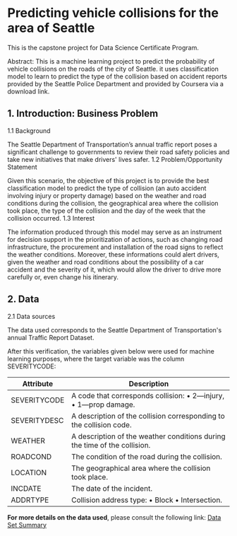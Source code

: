 





# Predicting vehicle collisions for the area of Seattle 

This is the capstone project for Data Science Certificate Program.

Abstract: This is a machine learning project to predict the probability of vehicle collisions on the roads of the city of Seattle. it uses classification model to learn to predict the type of the collision based on accident reports provided by the Seattle Police Department and provided by Coursera via a download link.

## 1. Introduction: Business Problem 
1.1 Background

The Seattle Department of Transportation’s annual traffic report poses a significant challenge to governments to review their road safety policies and take new initiatives that make drivers' lives safer.
1.2 Problem/Opportunity Statement

Given this scenario, the objective of this project is to provide the best classification model to predict the type of collision (an auto accident involving injury or property damage) based on the weather and road conditions during the collision, the geographical area where the collision took place, the type of the collision and the day of the week that the collision occurred.
1.3 Interest

The information produced through this model may serve as an instrument for decision support in the prioritization of actions, such as changing road infrastructure, the procurement and installation of the road signs to reflect the weather conditions. Moreover, these informations could alert drivers, given the weather and road conditions about the possibility of a car accident and the severity of it, which would allow the driver to drive more carefully or, even change his itinerary.

## 2. Data 
2.1 Data sources

The data used corresponds to the Seattle Department of Transportation's annual Traffic Report Dataset.

After this verification, the variables given below were used for machine learning purposes, where the target variable was the column SEVERITYCODE:

| Attribute    | Description                                                                  |
| ------------ | ---------------------------------------------------------------------------- | 
| SEVERITYCODE | A code that corresponds collision: • 2—injury, • 1—prop damage.              |
| SEVERITYDESC | A description of the collision corresponding to the collision code.          |
| WEATHER      | A description of the weather conditions during the time of the collision.    |
| ROADCOND     | The condition of the road during the collision.                              |
| LOCATION     | The geographical area where the collision took place.                        |
| INCDATE      | The date of the incident.                                                    |
| ADDRTYPE     | Collision address type: • Block • Intersection.                              |

__For more details on the data used__, please consult the following link: [Data Set Summary](https://www.seattle.gov/Documents/Departments/SDOT/GIS/Collisions_OD.pdf)
